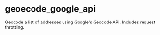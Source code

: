geoecode_google_api
===================

Geocode a list of addresses using Google's Geocode API.  Includes request throttling.
